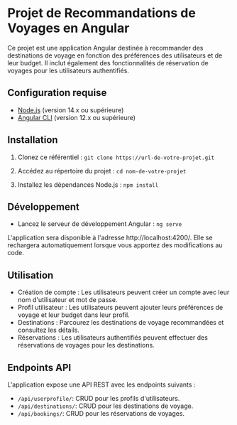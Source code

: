 # Projet de Recommandations de Voyages en Angular

Ce projet est une application Angular destinée à recommander des destinations de voyage en fonction des préférences des utilisateurs et de leur budget. Il inclut également des fonctionnalités de réservation de voyages pour les utilisateurs authentifiés.

## Configuration requise

- [Node.js](https://nodejs.org/) (version 14.x ou supérieure)
- [Angular CLI](https://cli.angular.io/) (version 12.x ou supérieure)

## Installation

1. Clonez ce référentiel : `git clone https://url-de-votre-projet.git`
2. Accédez au répertoire du projet : `cd nom-de-votre-projet`

3. Installez les dépendances Node.js : `npm install`

## Développement

- Lancez le serveur de développement Angular : `ng serve`

L'application sera disponible à l'adresse http://localhost:4200/. Elle se rechargera automatiquement lorsque vous apportez des modifications au code.

## Utilisation

- Création de compte : Les utilisateurs peuvent créer un compte avec leur nom d'utilisateur et mot de passe.
- Profil utilisateur : Les utilisateurs peuvent ajouter leurs préférences de voyage et leur budget dans leur profil.
- Destinations : Parcourez les destinations de voyage recommandées et consultez les détails.
- Réservations : Les utilisateurs authentifiés peuvent effectuer des réservations de voyages pour les destinations.

## Endpoints API

L'application expose une API REST avec les endpoints suivants :

- `/api/userprofile/`: CRUD pour les profils d'utilisateurs.
- `/api/destinations/`: CRUD pour les destinations de voyage.
- `/api/bookings/`: CRUD pour les réservations de voyages.

